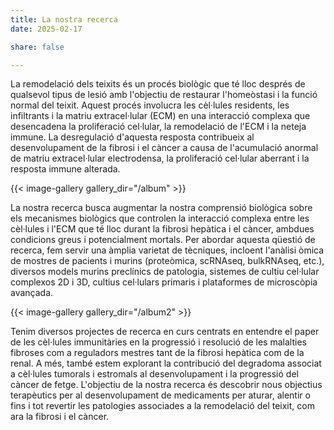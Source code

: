 ```yaml
---
title: La nostra recerca
date: 2025-02-17

share: false

---
```


La remodelació dels teixits és un procés biològic que té lloc després de
qualsevol tipus de lesió amb l'objectiu de restaurar l'homeòstasi i la funció
normal del teixit. Aquest procés involucra les cèl·lules residents, les
infiltrants i la matriu extracel·lular (ECM) en una interacció complexa que
desencadena la proliferació cel·lular, la remodelació de l'ECM i la neteja
immune. La desregulació d'aquesta resposta contribueix al desenvolupament de la
fibrosi i el càncer a causa de l'acumulació anormal de matriu extracel·lular
electrodensa, la proliferació cel·lular aberrant i la resposta immune alterada.

{{< image-gallery gallery_dir="/album" >}}

La nostra recerca busca augmentar la nostra comprensió biològica sobre els
mecanismes biològics que controlen la interacció complexa entre les cèl·lules i
l'ECM que té lloc durant la fibrosi hepàtica i el càncer, ambdues condicions
greus i potencialment mortals. Per abordar aquesta qüestió de recerca, fem
servir una àmplia varietat de tècniques, incloent l'anàlisi òmica de mostres de
pacients i murins (proteòmica, scRNAseq, bulkRNAseq, etc.), diversos models
murins preclínics de patologia, sistemes de cultiu cel·lular complexos 2D i 3D,
cultius cel·lulars primaris i plataformes de microscòpia avançada.

{{< image-gallery gallery_dir="/album2" >}}

Tenim diversos projectes de recerca en curs centrats en entendre el paper de les
cèl·lules immunitàries en la progressió i resolució de les malalties fibroses
com a reguladors mestres tant de la fibrosi hepàtica com de la renal. A més,
també estem explorant la contribució del degradoma associat a cèl·lules tumorals
i estromals al desenvolupament i la progressió del càncer de fetge. L'objectiu
de la nostra recerca és descobrir nous objectius terapèutics per al
desenvolupament de medicaments per aturar, alentir o fins i tot revertir les
patologies associades a la remodelació del teixit, com ara la fibrosi i el
càncer. 
